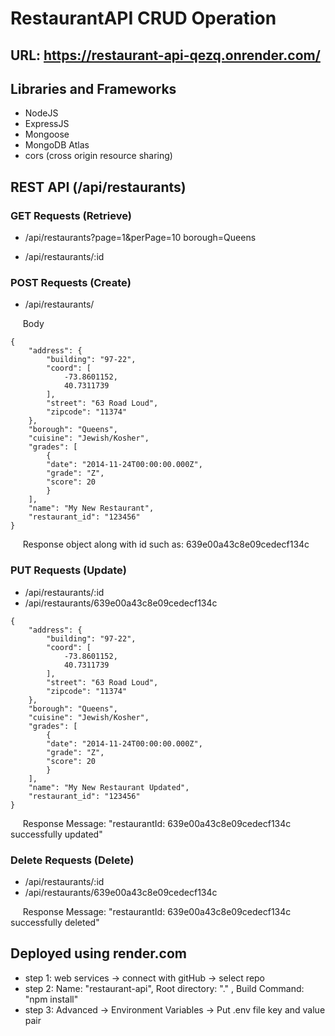 # RestaurantAPI CRUD Operation 
## URL: https://restaurant-api-qezq.onrender.com/

## Libraries and Frameworks
- NodeJS
- ExpressJS
- Mongoose
- MongoDB Atlas
- cors (cross origin resource sharing)

## REST API (/api/restaurants)

### GET Requests (Retrieve)
- /api/restaurants?page=1&perPage=10 borough=Queens

- /api/restaurants/:id


### POST Requests (Create)
- /api/restaurants/  

&nbsp;&nbsp;&nbsp;&nbsp;&nbsp;Body

```
{
    "address": {
        "building": "97-22",
        "coord": [
            -73.8601152,
            40.7311739
        ],
        "street": "63 Road Loud",
        "zipcode": "11374"
    },
    "borough": "Queens",
    "cuisine": "Jewish/Kosher",
    "grades": [
        {
        "date": "2014-11-24T00:00:00.000Z",
        "grade": "Z",
        "score": 20
        }
    ],
    "name": "My New Restaurant",
    "restaurant_id": "123456"
}
```
&nbsp;&nbsp;&nbsp;&nbsp;&nbsp;Response object along with id such as: 639e00a43c8e09cedecf134c


### PUT Requests (Update)
- /api/restaurants/:id  
- /api/restaurants/639e00a43c8e09cedecf134c

```
{
    "address": {
        "building": "97-22",
        "coord": [
            -73.8601152,
            40.7311739
        ],
        "street": "63 Road Loud",
        "zipcode": "11374"
    },
    "borough": "Queens",
    "cuisine": "Jewish/Kosher",
    "grades": [
        {
        "date": "2014-11-24T00:00:00.000Z",
        "grade": "Z",
        "score": 20
        }
    ],
    "name": "My New Restaurant Updated",
    "restaurant_id": "123456"
}
```

&nbsp;&nbsp;&nbsp;&nbsp;&nbsp;Response Message: "restaurantId: 639e00a43c8e09cedecf134c successfully updated"

### Delete Requests (Delete)
- /api/restaurants/:id
- /api/restaurants/639e00a43c8e09cedecf134c

&nbsp;&nbsp;&nbsp;&nbsp;&nbsp;Response Message: "restaurantId: 639e00a43c8e09cedecf134c successfully deleted"


## Deployed using render.com
- step 1: web services -> connect with gitHub -> select repo 
- step 2: Name: "restaurant-api", Root directory: "." , Build Command: "npm install"
- step 3: Advanced -> Environment Variables -> Put .env file key and value pair
